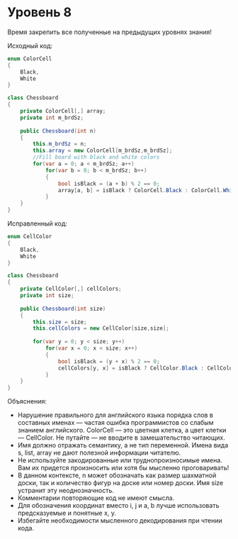 # Уровень 8

Время закрепить все полученные на предыдущих уровнях знания!

Исходный код:
```cs
enum ColorCell
{ 
    Black, 
    White
}

class Chessboard 
{
    private ColorCell[,] array;
    private int m_brdSz;
    
    public Chessboard(int n) 
    {
        this.m_brdSz = n;
        this.array = new ColorCell[m_brdSz,m_brdSz];
        //Fill board with black and white colors
        for(var a = 0; a < m_brdSz; a++)
            for(var b = 0; b < m_brdSz; b++) 
            {
                bool isBlack = (a + b) % 2 == 0;
                array[a, b] = isBlack ? ColorCell.Black : ColorCell.White;
            }
    }
}
```

Исправленный код:
```cs
enum CellColor
{ 
    Black,
    White
}

class Chessboard 
{
    private CellColor[,] cellColors;
    private int size;
    
    public Chessboard(int size) 
    {
        this.size = size;
        this.cellColors = new CellColor[size,size];
    
        for(var y = 0; y < size; y++)
            for(var x = 0; x < size; x++) 
            {
                bool isBlack = (y + x) % 2 == 0;
                cellColors[y, x] = isBlack ? CellColor.Black : CellColor.White;
            }
    }
}
```

Объяснения:
- Нарушение правильного для английского языка порядка слов в составных именах — частая ошибка программистов со слабым знанием английского. ColorCell — это цветная клетка, а цвет клетки — CellColor. Не путайте — не вводите в замешательство читающих.
- Имя должно отражать семантику, а не тип переменной. Имена вида s, list, array не дают полезной информации читателю.
- Не используйте закодированные или труднопроизносимые имена. Вам их придется произносить или хотя бы мысленно проговаривать!
- В данном контексте, n может обозначать как размер шахматной доски, так и количество фигур на доске или номер доски. Имя size устранит эту неоднозначность.
- Комментарии повторяющие код не имеют смысла.
- Для обозначения координат вместо i, j и a, b лучше использовать предсказуемые и понятные x, y.
- Избегайте необходимости мысленного декодирования при чтении кода.
